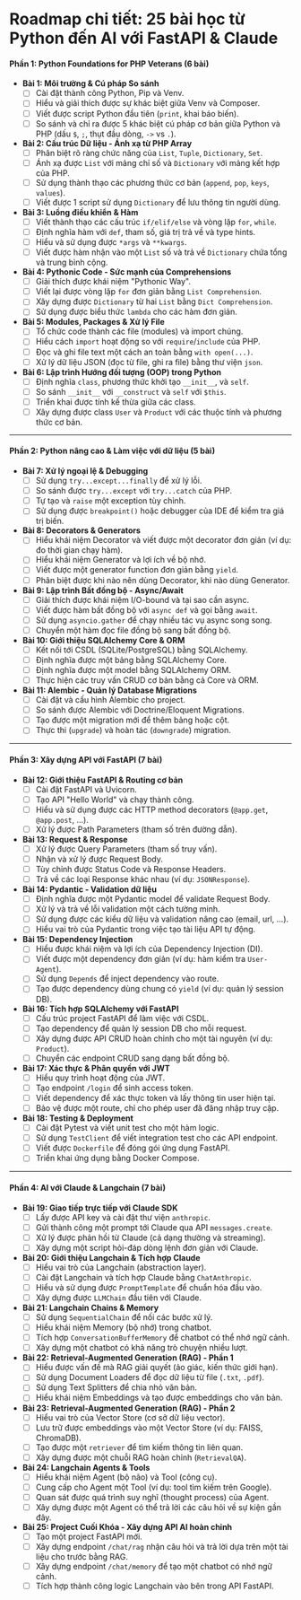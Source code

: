 # Roadmap chi tiết: 25 bài học từ Python đến AI với FastAPI & Claude

#### **Phần 1: Python Foundations for PHP Veterans (6 bài)**

* **Bài 1: Môi trường & Cú pháp So sánh**
    * [ ] Cài đặt thành công Python, Pip và Venv.
    * [ ] Hiểu và giải thích được sự khác biệt giữa Venv và Composer.
    * [ ] Viết được script Python đầu tiên (`print`, khai báo biến).
    * [ ] So sánh và chỉ ra được 5 khác biệt cú pháp cơ bản giữa Python và PHP (dấu `$`, `;`, thụt đầu dòng, `->` vs `.`).

* **Bài 2: Cấu trúc Dữ liệu - Ánh xạ từ PHP Array**
    * [ ] Phân biệt rõ ràng chức năng của `List`, `Tuple`, `Dictionary`, `Set`.
    * [ ] Ánh xạ được `List` với mảng chỉ số và `Dictionary` với mảng kết hợp của PHP.
    * [ ] Sử dụng thành thạo các phương thức cơ bản (`append`, `pop`, `keys`, `values`).
    * [ ] Viết được 1 script sử dụng `Dictionary` để lưu thông tin người dùng.

* **Bài 3: Luồng điều khiển & Hàm**
    * [ ] Viết thành thạo các cấu trúc `if/elif/else` và vòng lặp `for`, `while`.
    * [ ] Định nghĩa hàm với `def`, tham số, giá trị trả về và type hints.
    * [ ] Hiểu và sử dụng được `*args` và `**kwargs`.
    * [ ] Viết được hàm nhận vào một `List` số và trả về `Dictionary` chứa tổng và trung bình cộng.

* **Bài 4: Pythonic Code - Sức mạnh của Comprehensions**
    * [ ] Giải thích được khái niệm "Pythonic Way".
    * [ ] Viết lại được vòng lặp `for` đơn giản bằng `List Comprehension`.
    * [ ] Xây dựng được `Dictionary` từ hai `List` bằng `Dict Comprehension`.
    * [ ] Sử dụng được biểu thức `lambda` cho các hàm đơn giản.

* **Bài 5: Modules, Packages & Xử lý File**
    * [ ] Tổ chức code thành các file (modules) và import chúng.
    * [ ] Hiểu cách `import` hoạt động so với `require`/`include` của PHP.
    * [ ] Đọc và ghi file text một cách an toàn bằng `with open(...)`.
    * [ ] Xử lý dữ liệu JSON (đọc từ file, ghi ra file) bằng thư viện `json`.

* **Bài 6: Lập trình Hướng đối tượng (OOP) trong Python**
    * [ ] Định nghĩa `class`, phương thức khởi tạo `__init__`, và `self`.
    * [ ] So sánh `__init__` với `__construct` và `self` với `$this`.
    * [ ] Triển khai được tính kế thừa giữa các class.
    * [ ] Xây dựng được class `User` và `Product` với các thuộc tính và phương thức cơ bản.

---
#### **Phần 2: Python nâng cao & Làm việc với dữ liệu (5 bài)**

* **Bài 7: Xử lý ngoại lệ & Debugging**
    * [ ] Sử dụng `try...except...finally` để xử lý lỗi.
    * [ ] So sánh được `try...except` với `try...catch` của PHP.
    * [ ] Tự tạo và `raise` một exception tùy chỉnh.
    * [ ] Sử dụng được `breakpoint()` hoặc debugger của IDE để kiểm tra giá trị biến.

* **Bài 8: Decorators & Generators**
    * [ ] Hiểu khái niệm Decorator và viết được một decorator đơn giản (ví dụ: đo thời gian chạy hàm).
    * [ ] Hiểu khái niệm Generator và lợi ích về bộ nhớ.
    * [ ] Viết được một generator function đơn giản bằng `yield`.
    * [ ] Phân biệt được khi nào nên dùng Decorator, khi nào dùng Generator.

* **Bài 9: Lập trình Bất đồng bộ - Async/Await**
    * [ ] Giải thích được khái niệm I/O-bound và tại sao cần async.
    * [ ] Viết được hàm bất đồng bộ với `async def` và gọi bằng `await`.
    * [ ] Sử dụng `asyncio.gather` để chạy nhiều tác vụ async song song.
    * [ ] Chuyển một hàm đọc file đồng bộ sang bất đồng bộ.

* **Bài 10: Giới thiệu SQLAlchemy Core & ORM**
    * [ ] Kết nối tới CSDL (SQLite/PostgreSQL) bằng SQLAlchemy.
    * [ ] Định nghĩa được một bảng bằng SQLAlchemy Core.
    * [ ] Định nghĩa được một model bằng SQLAlchemy ORM.
    * [ ] Thực hiện các truy vấn CRUD cơ bản bằng cả Core và ORM.

* **Bài 11: Alembic - Quản lý Database Migrations**
    * [ ] Cài đặt và cấu hình Alembic cho project.
    * [ ] So sánh được Alembic với Doctrine/Eloquent Migrations.
    * [ ] Tạo được một migration mới để thêm bảng hoặc cột.
    * [ ] Thực thi (`upgrade`) và hoàn tác (`downgrade`) migration.

---
#### **Phần 3: Xây dựng API với FastAPI (7 bài)**

* **Bài 12: Giới thiệu FastAPI & Routing cơ bản**
    * [ ] Cài đặt FastAPI và Uvicorn.
    * [ ] Tạo API "Hello World" và chạy thành công.
    * [ ] Hiểu và sử dụng được các HTTP method decorators (`@app.get`, `@app.post`, ...).
    * [ ] Xử lý được Path Parameters (tham số trên đường dẫn).

* **Bài 13: Request & Response**
    * [ ] Xử lý được Query Parameters (tham số truy vấn).
    * [ ] Nhận và xử lý được Request Body.
    * [ ] Tùy chỉnh được Status Code và Response Headers.
    * [ ] Trả về các loại Response khác nhau (ví dụ: `JSONResponse`).

* **Bài 14: Pydantic - Validation dữ liệu**
    * [ ] Định nghĩa được một Pydantic model để validate Request Body.
    * [ ] Xử lý và trả về lỗi validation một cách tường minh.
    * [ ] Sử dụng được các kiểu dữ liệu và validation nâng cao (email, url, ...).
    * [ ] Hiểu vai trò của Pydantic trong việc tạo tài liệu API tự động.

* **Bài 15: Dependency Injection**
    * [ ] Hiểu được khái niệm và lợi ích của Dependency Injection (DI).
    * [ ] Viết được một dependency đơn giản (ví dụ: hàm kiểm tra `User-Agent`).
    * [ ] Sử dụng `Depends` để inject dependency vào route.
    * [ ] Tạo được dependency dùng chung có `yield` (ví dụ: quản lý session DB).

* **Bài 16: Tích hợp SQLAlchemy với FastAPI**
    * [ ] Cấu trúc project FastAPI để làm việc với CSDL.
    * [ ] Tạo dependency để quản lý session DB cho mỗi request.
    * [ ] Xây dựng được API CRUD hoàn chỉnh cho một tài nguyên (ví dụ: `Product`).
    * [ ] Chuyển các endpoint CRUD sang dạng bất đồng bộ.

* **Bài 17: Xác thực & Phân quyền với JWT**
    * [ ] Hiểu quy trình hoạt động của JWT.
    * [ ] Tạo endpoint `/login` để sinh access token.
    * [ ] Viết dependency để xác thực token và lấy thông tin user hiện tại.
    * [ ] Bảo vệ được một route, chỉ cho phép user đã đăng nhập truy cập.

* **Bài 18: Testing & Deployment**
    * [ ] Cài đặt Pytest và viết unit test cho một hàm logic.
    * [ ] Sử dụng `TestClient` để viết integration test cho các API endpoint.
    * [ ] Viết được `Dockerfile` để đóng gói ứng dụng FastAPI.
    * [ ] Triển khai ứng dụng bằng Docker Compose.

---
#### **Phần 4: AI với Claude & Langchain (7 bài)**

* **Bài 19: Giao tiếp trực tiếp với Claude SDK**
    * [ ] Lấy được API key và cài đặt thư viện `anthropic`.
    * [ ] Gửi thành công một prompt tới Claude qua API `messages.create`.
    * [ ] Xử lý được phản hồi từ Claude (cả dạng thường và streaming).
    * [ ] Xây dựng một script hỏi-đáp dòng lệnh đơn giản với Claude.

* **Bài 20: Giới thiệu Langchain & Tích hợp Claude**
    * [ ] Hiểu vai trò của Langchain (abstraction layer).
    * [ ] Cài đặt Langchain và tích hợp Claude bằng `ChatAnthropic`.
    * [ ] Hiểu và sử dụng được `PromptTemplate` để chuẩn hóa đầu vào.
    * [ ] Xây dựng được `LLMChain` đầu tiên với Claude.

* **Bài 21: Langchain Chains & Memory**
    * [ ] Sử dụng `SequentialChain` để nối các bước xử lý.
    * [ ] Hiểu khái niệm Memory (bộ nhớ) trong chatbot.
    * [ ] Tích hợp `ConversationBufferMemory` để chatbot có thể nhớ ngữ cảnh.
    * [ ] Xây dựng một chatbot có khả năng trò chuyện nhiều lượt.

* **Bài 22: Retrieval-Augmented Generation (RAG) - Phần 1**
    * [ ] Hiểu được vấn đề mà RAG giải quyết (ảo giác, kiến thức giới hạn).
    * [ ] Sử dụng Document Loaders để đọc dữ liệu từ file (`.txt`, `.pdf`).
    * [ ] Sử dụng Text Splitters để chia nhỏ văn bản.
    * [ ] Hiểu khái niệm Embeddings và tạo được embeddings cho văn bản.

* **Bài 23: Retrieval-Augmented Generation (RAG) - Phần 2**
    * [ ] Hiểu vai trò của Vector Store (cơ sở dữ liệu vector).
    * [ ] Lưu trữ được embeddings vào một Vector Store (ví dụ: FAISS, ChromaDB).
    * [ ] Tạo được một `retriever` để tìm kiếm thông tin liên quan.
    * [ ] Xây dựng được một chuỗi RAG hoàn chỉnh (`RetrievalQA`).

* **Bài 24: Langchain Agents & Tools**
    * [ ] Hiểu khái niệm Agent (bộ não) và Tool (công cụ).
    * [ ] Cung cấp cho Agent một Tool (ví dụ: tool tìm kiếm trên Google).
    * [ ] Quan sát được quá trình suy nghĩ (thought process) của Agent.
    * [ ] Xây dựng được một Agent có thể trả lời các câu hỏi về sự kiện gần đây.

* **Bài 25: Project Cuối Khóa - Xây dựng API AI hoàn chỉnh**
    * [ ] Tạo một project FastAPI mới.
    * [ ] Xây dựng endpoint `/chat/rag` nhận câu hỏi và trả lời dựa trên một tài liệu cho trước bằng RAG.
    * [ ] Xây dựng endpoint `/chat/memory` để tạo một chatbot có nhớ ngữ cảnh.
    * [ ] Tích hợp thành công logic Langchain vào bên trong API FastAPI.